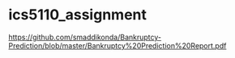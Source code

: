 # ics5110_assignment

https://github.com/smaddikonda/Bankruptcy-Prediction/blob/master/Bankruptcy%20Prediction%20Report.pdf

